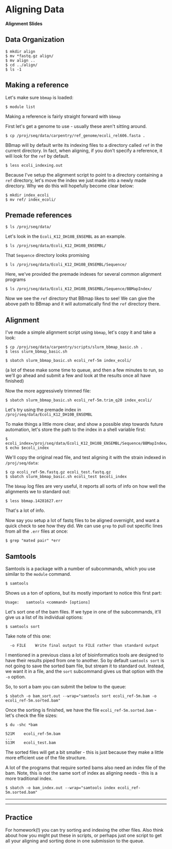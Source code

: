# Aligning Data

**Alignment Slides**

## Data Organization

~~~
$ mkdir align
$ mv *fastq.gz align/
$ mv align ..
$ cd ../align/
$ ls -1
~~~

## Making a reference

Let's make sure `bbmap` is loaded:

~~~
$ module list
~~~

Making a reference is fairly straight forward with `bbmap`

First let's get a genome to use - usually these aren't sitting around.

~~~
$ cp /proj/seq/data/carpentry/ref_genome/ecoli_rel606.fasta .
~~~

BBmap will by default write its indexing files to a directory called `ref` in the current directory.  In fact, when aligning, if you don't specify a reference, it will look for the `ref` by default.

~~~
$ less ecoli_indexing.out
~~~

Because I've setup the alignment script to point to a directory containing a `ref` directory, let's move the index we just made into a newly made directory.  Why we do this will hopefully become clear below:

~~~
$ mkdir index_ecoli
$ mv ref/ index_ecoli/
~~~


## Premade references

~~~
$ ls /proj/seq/data/
~~~

Let's look in the `Ecoli_K12_DH10B_ENSEMBL` as an example.

~~~
$ ls /proj/seq/data/Ecoli_K12_DH10B_ENSEMBL/
~~~

That `Sequence` directory looks promising

~~~
$ ls /proj/seq/data/Ecoli_K12_DH10B_ENSEMBL/Sequence/
~~~

Here, we've provided the premade indexes for several common alignment programs

~~~
$ ls /proj/seq/data/Ecoli_K12_DH10B_ENSEMBL/Sequence/BBMapIndex/
~~~

Now we see the `ref` directory that BBmap likes to see!  We can give the above path to BBmap and it will automatically find the `ref` directory there.

## Alignment

I've made a simple alignment script using `bbmap`, let's copy it and take a look:

~~~
$ cp /proj/seq/data/carpentry/scripts/slurm_bbmap_basic.sh .
$ less slurm_bbmap_basic.sh 
~~~


~~~
$ sbatch slurm_bbmap_basic.sh ecoli_ref-5m index_ecoli/
~~~

(a lot of these make some time to queue, and then a few minutes to run, so we'll go ahead and submit a few and look at the results once all have finished)

Now the more aggressively trimmed file:

~~~
$ sbatch slurm_bbmap_basic.sh ecoli_ref-5m.trim_q20 index_ecoli/
~~~


Let's try using the premade index in `/proj/seq/data/Ecoli_K12_DH10B_ENSEMBL`

To make things a little more clear, and show a possible step towards future automation, let's store the path to the index in a shell variable first:

~~~
$ ecoli_index=/proj/seq/data/Ecoli_K12_DH10B_ENSEMBL/Sequence/BBMapIndex/
$ echo $ecoli_index
~~~

We'll copy the original read file, and test aligning it with the strain indexed in `/proj/seq/data`:

~~~
$ cp ecoli_ref-5m.fastq.gz ecoli_test.fastq.gz
$ sbatch slurm_bbmap_basic.sh ecoli_test $ecoli_index
~~~



The `bbmap` log files are very useful, it reports all sorts of info on how well the alignments we to standard out:

~~~
$ less bbmap.14281627.err
~~~

That's a lot of info.

Now say you setup a lot of fastq files to be aligned overnight, and want a quick check to see how they did.  We can use `grep` to pull out specific lines from all the `.err` files at once:

~~~
$ grep "mated pair" *err
~~~

## Samtools

Samtools is a package with a number of subcommands, which you use similar to the `module` command.

~~~
$ samtools
~~~

Shows us a ton of options, but its mostly important to notice this first part:

~~~
Usage:   samtools <command> [options]
~~~

Let's sort one of the bam files.  If we type in one of the subcommands, it'll give us a list of its individual options:

~~~
$ samtools sort
~~~

Take note of this one:

~~~
  -o FILE    Write final output to FILE rather than standard output
~~~

I mentioned in a previous class a lot of bioinformatics tools are designed to have their results piped from one to another.  So by default `samtools sort` is not going to save the sorted bam file, but stream it to standard out.  Instead, we want it in a file, and the `sort` subcommand gives us that option with the `-o` option.

So, to sort a bam you can submit the below to the queue:

~~~
$ sbatch -o bam_sort.out --wrap="samtools sort ecoli_ref-5m.bam -o ecoli_ref-5m.sorted.bam"
~~~

Once the sorting is finished, we have the file `ecoli_ref-5m.sorted.bam` - let's check the file sizes:

~~~
$ du -shc *bam
~~~

~~~
521M	ecoli_ref-5m.bam
...
513M	ecoli_test.bam
~~~

The sorted files will get a bit smaller - this is just because they make a little more efficient use of the file structure.

A lot of the programs that require sorted bams also need an index file of the bam.  Note, this is not the same sort of index as aligning needs - this is a more traditional index.

~~~
$ sbatch -o bam_index.out --wrap="samtools index ecoli_ref-5m.sorted.bam"
~~~

***  

***  

## Practice

For homework(!) you can try sorting and indexing the other files.  Also think about how you might put these in scripts, or perhaps just one script to get all your aligning and sorting done in one submission to the queue.
